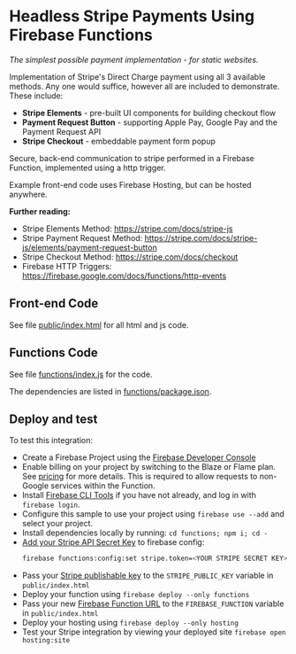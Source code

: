 # Headless Stripe Payments Using Firebase Functions
*The simplest possible payment implementation - for static websites.*

Implementation of Stripe's Direct Charge payment using all 3 available methods. Any one would suffice, however all are included to demonstrate. These include:

 - **Stripe Elements** - pre-built UI components for building checkout flow
 - **Payment Request Button** - supporting Apple Pay, Google Pay and the Payment Request API
 - **Stripe Checkout** - embeddable payment form popup

Secure, back-end communication to stripe performed in a Firebase Function, implemented using a http trigger.

Example front-end code uses Firebase Hosting, but can be hosted anywhere.

**Further reading:**
 - Stripe Elements Method: https://stripe.com/docs/stripe-js
 - Stripe Payment Request Method: https://stripe.com/docs/stripe-js/elements/payment-request-button
 - Stripe Checkout Method: https://stripe.com/docs/checkout
 - Firebase HTTP Triggers: https://firebase.google.com/docs/functions/http-events

## Front-end Code

See file [public/index.html](public/index.html) for all html and js code.

## Functions Code

See file [functions/index.js](functions/index.js) for the code.

The dependencies are listed in [functions/package.json](functions/package.json).

## Deploy and test

To test this integration:
 - Create a Firebase Project using the [Firebase Developer Console](https://console.firebase.google.com)
 - Enable billing on your project by switching to the Blaze or Flame plan. See [pricing](https://firebase.google.com/pricing/) for more details. This is required to allow requests to non-Google services within the Function.
 - Install [Firebase CLI Tools](https://github.com/firebase/firebase-tools) if you have not already, and log in with `firebase login`.
 - Configure this sample to use your project using `firebase use --add` and select your project.
 - Install dependencies locally by running: `cd functions; npm i; cd -`
 - [Add your Stripe API Secret Key](https://dashboard.stripe.com/account/apikeys) to firebase config:
     ```bash
     firebase functions:config:set stripe.token=<YOUR STRIPE SECRET KEY>
     ```
 - Pass your [Stripe publishable key](https://dashboard.stripe.com/account/apikeys) to the `STRIPE_PUBLIC_KEY` variable in `public/index.html`
 - Deploy your function using `firebase deploy --only functions`
 - Pass your new [Firebase Function URL](https://firebase.google.com/docs/functions/http-events) to the `FIREBASE_FUNCTION` variable in `public/index.html`
 - Deploy your hosting using `firebase deploy --only hosting`
 - Test your Stripe integration by viewing your deployed site `firebase open hosting:site`
